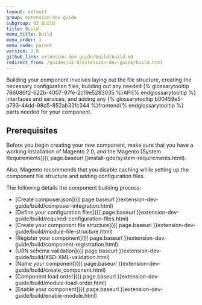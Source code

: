 ```yaml
---
layout: default
group: extension-dev-guide
subgroup: 03_Build
title: Build
menu_title: Build
menu_order: 1
menu_node: parent
version: 2.0
github_link: extension-dev-guide/build/build.md
redirect_from: /guides/v2.0/extension-dev-guide/build.html
---
```


Building your component involves laying out the file structure, creating the necessary configuration files, building out any needed {% glossarytooltip 786086f2-622b-4007-97fe-2c19e5283035 %}API{% endglossarytooltip %} interfaces and services, and adding any {% glossarytooltip b00459e5-a793-44dd-98d5-852ab33fc344 %}frontend{% endglossarytooltip %} parts needed for your component.

<h2 id="create-component-basics">Prerequisites</h2>
Before you begin creating your new component, make sure that you have a working installation of Magento 2.0, and the Magento [System Requirements]({{ page.baseurl }}install-gde/system-requirements.html).

Also, Magento recommends that you disable caching while setting up the component file structure and adding configuration files.

The following details the component building process:

*	[Create composer.json]({{ page.baseurl }}extension-dev-guide/build/composer-integration.html)
*	[Define your configuration files]({{ page.baseurl }}extension-dev-guide/build/required-configuration-files.html)
*	[Create your component file structure]({{ page.baseurl }}extension-dev-guide/build/module-file-structure.html)
*	[Register your component]({{ page.baseurl }}extension-dev-guide/build/component-registration.html)
*	[URN schema validation]({{ page.baseurl }}extension-dev-guide/build/XSD-XML-validation.html)
*	[Name your component]({{ page.baseurl }}extension-dev-guide/build/create_component.html)
*	[Component load order]({{ page.baseurl }}extension-dev-guide/build/module-load-order.html)
*	[Enable your component]({{ page.baseurl }}extension-dev-guide/build/enable-module.html)
